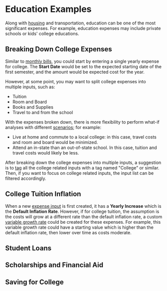 # Education Examples

Along with [housing][housing] and transportation, education can be one of the most significant expenses. For example, education expenses may include private schools or kids' college educations.

## Breaking Down College Expenses

Similar to [monthly bills][exampleExpense], you could start by entering a single yearly expense for college. The __Start Date__ would be set to the expected starting date of the first semester, and the amount would be expected cost for the year.

However, at some point, you may want to split college expenses into multiple inputs, such as:

* Tuition
* Room and Board
* Books and Supplies
* Travel to and from the school

With the expenses broken down, there is more flexibility to perform what-if analyses with different [scenarios][scenario]; for example:

* Live at home and commute to a local college: in this case, travel costs and room and board would be minimized.
* Attend an in-state than an out-of-state school. In this case, tuition and travel costs would likely be less.

After breaking down the college expenses into multiple inputs, a suggestion is to [tag][tags] all the college related inputs with a tag named "College" or similar. Then, if you want to focus on college related inputs, the input list can be filtered accordingly.

## College Tuition Inflation

When a new [expense input][expense] is first created, it has a __Yearly Increase__  which is the __Default Inflation Rate__. However, if for college tuition, the assumption is the costs will grow at a different rate than the default inflation rate, a custom [variable growth rate][variableInflation] could be created for these expenses. For example, this variable growth rate could have a starting value which is higher than the default inflation rate, then lower over time as costs moderate.

## Student Loans

## Scholarships and Financial Aid

## Saving for College

[expense]:expense.html
[variableInflation]:variableInflation.html
[housing]:exampleHousing.html
[exampleExpense]:exampleExpense.html
[scenario]:scenario.html
[tags]:inputTags.html